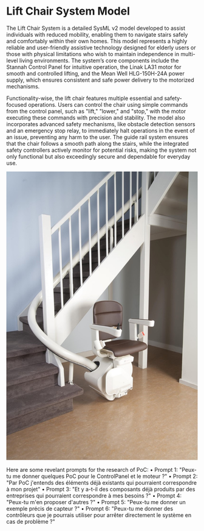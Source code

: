# Lift Chair System Model

The Lift Chair System is a detailed SysML v2 model developed to assist individuals with reduced mobility, enabling them to navigate stairs safely and comfortably within their own homes. This model represents a highly reliable and user-friendly assistive technology designed for elderly users or those with physical limitations who wish to maintain independence in multi-level living environments. The system’s core components include the Stannah Control Panel for intuitive operation, the Linak LA31 motor for smooth and controlled lifting, and the Mean Well HLG-150H-24A power supply, which ensures consistent and safe power delivery to the motorized mechanisms.

Functionality-wise, the lift chair features multiple essential and safety-focused operations. Users can control the chair using simple commands from the control panel, such as "lift," "lower," and "stop," with the motor executing these commands with precision and stability. The model also incorporates advanced safety mechanisms, like obstacle detection sensors and an emergency stop relay, to immediately halt operations in the event of an issue, preventing any harm to the user. The guide rail system ensures that the chair follows a smooth path along the stairs, while the integrated safety controllers actively monitor for potential risks, making the system not only functional but also exceedingly secure and dependable for everyday use.

![Link to the image](LiftChair.webp)

Here are some revelant prompts for the research of PoC:
•  Prompt 1: "Peux-tu me donner quelques PoC pour le ControlPanel et le moteur ?"
•  Prompt 2: "Par PoC j'entends des éléments déjà existants qui pourraient correspondre à mon projet"
•  Prompt 3: "Et y a-t-il des composants déjà produits par des entreprises qui pourraient correspondre à mes besoins ?"
•  Prompt 4: "Peux-tu m'en proposer d'autres ?"
•  Prompt 5: "Peux-tu me donner un exemple précis de capteur ?"
•  Prompt 6: "Peux-tu me donner des contrôleurs que je pourrais utiliser pour arrêter directement le système en cas de problème ?"
